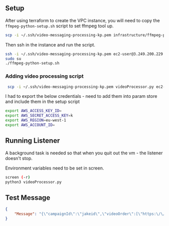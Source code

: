 ## Setup
After using terraform to create the VPC instance, you will need to copy the `ffmpeg-python-setup.sh` script to set ffmpeg tool up.

```bash
scp -i ~/.ssh/video-messaging-processing-kp.pem infrastructure/ffmpeg-python-setup.sh ec2-user@3.249.200.229:~/
```

Then ssh in the instance and run the script.

```bash
ssh -i ~/.ssh/video-messaging-processing-kp.pem ec2-user@3.249.200.229
sudo su
./ffmpeg-python-setup.sh
```

### Adding video processing script

```bash
 scp -i ~/.ssh/video-messaging-processing-kp.pem videoProcessor.py ec2-user@3.249.200.229:~/
```

I had to export the below credentials - need to add them into param store and include them in the setup script

```bash
export AWS_ACCESS_KEY_ID=
export AWS_SECRET_ACCESS_KEY=k
export AWS_REGION=eu-west-1
export AWS_ACCOUNT_ID=
```

## Running Listener

A background task is needed so that when you quit out the vm - the listener doesn't stop.

Environment variables need to be set in screen.

```bash
screen (-r)
python3 videoProcessor.py
```

## Test Message
```json
{
    "Message": "{\"campaignId\":\"jakeid\",\"videoOrder\":[\"https:\/\/video-messaging-library-videos.s3.eu-west-2.amazonaws.com\/Video1.mp4\",\"https:\/\/video-messaging-library-videos.s3.eu-west-2.amazonaws.com\/Video9.mp4\",\"https:\/\/video-messaging-library-videos.s3.eu-west-2.amazonaws.com\/Video10.mp4\"],\"email\":\"jakeowen.ex@gmail.com\",\"videoName\":\"here\",\"introductionPictureUrl\":\"here\",\"traceId\":\"here\"}"
}
```